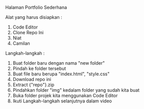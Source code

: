 Halaman Portfolio Sederhana

Alat yang harus disiapkan :
  1. Code Editor
  2. Clone Repo Ini
  3. Niat
  4. Camilan
  
Langkah-langkah :
1. Buat folder baru dengan nama "new folder"
2. Pindah ke folder tersebut
3. Buat file baru berupa "index.html", "style.css"
4. Download repo ini
5. Extract {"repo"}.zip
6. Pindahkan folder "img" kedalam folder yang sudah kita buat
7. Buka folder projek kita menggunakan Code Editor
8. Ikuti Langkah-langkah selanjutnya dalam video
